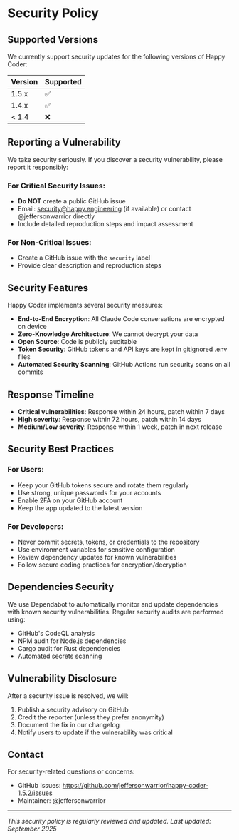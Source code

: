 # Security Policy

## Supported Versions

We currently support security updates for the following versions of Happy Coder:

| Version | Supported          |
| ------- | ------------------ |
| 1.5.x   | :white_check_mark: |
| 1.4.x   | :white_check_mark: |
| < 1.4   | :x:                |

## Reporting a Vulnerability

We take security seriously. If you discover a security vulnerability, please report it responsibly:

### For Critical Security Issues:
- **Do NOT** create a public GitHub issue
- Email: security@happy.engineering (if available) or contact @jeffersonwarrior directly
- Include detailed reproduction steps and impact assessment

### For Non-Critical Issues:
- Create a GitHub issue with the `security` label
- Provide clear description and reproduction steps

## Security Features

Happy Coder implements several security measures:

- **End-to-End Encryption**: All Claude Code conversations are encrypted on device
- **Zero-Knowledge Architecture**: We cannot decrypt your data
- **Open Source**: Code is publicly auditable
- **Token Security**: GitHub tokens and API keys are kept in gitignored .env files
- **Automated Security Scanning**: GitHub Actions run security scans on all commits

## Response Timeline

- **Critical vulnerabilities**: Response within 24 hours, patch within 7 days
- **High severity**: Response within 72 hours, patch within 14 days
- **Medium/Low severity**: Response within 1 week, patch in next release

## Security Best Practices

### For Users:
- Keep your GitHub tokens secure and rotate them regularly
- Use strong, unique passwords for your accounts
- Enable 2FA on your GitHub account
- Keep the app updated to the latest version

### For Developers:
- Never commit secrets, tokens, or credentials to the repository
- Use environment variables for sensitive configuration
- Review dependency updates for known vulnerabilities
- Follow secure coding practices for encryption/decryption

## Dependencies Security

We use Dependabot to automatically monitor and update dependencies with known security vulnerabilities. Regular security audits are performed using:

- GitHub's CodeQL analysis
- NPM audit for Node.js dependencies
- Cargo audit for Rust dependencies
- Automated secrets scanning

## Vulnerability Disclosure

After a security issue is resolved, we will:
1. Publish a security advisory on GitHub
2. Credit the reporter (unless they prefer anonymity)
3. Document the fix in our changelog
4. Notify users to update if the vulnerability was critical

## Contact

For security-related questions or concerns:
- GitHub Issues: https://github.com/jeffersonwarrior/happy-coder-1.5.2/issues
- Maintainer: @jeffersonwarrior

---

*This security policy is regularly reviewed and updated. Last updated: September 2025*